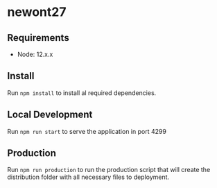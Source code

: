 # newont27

## Requirements

- Node: 12.x.x

## Install

Run `npm install` to install al required dependencies.

## Local Development

Run `npm run start` to serve the application in port 4299

## Production

Run `npm run production` to run the production script that will create the distribution folder with all necessary files to deployment.





